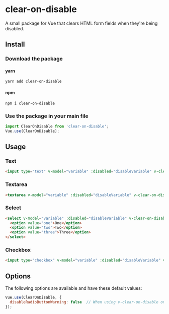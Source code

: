 # clear-on-disable
A small package for Vue that clears HTML form fields when they're being disabled.

## Install

### Download the package

#### yarn
```shell
yarn add clear-on-disable
```
#### npm
```shell
npm i clear-on-disable
```

### Use the package in your main file

```js
import ClearOnDisable from 'clear-on-disable';
Vue.use(ClearOnDisable);
```

## Usage

### Text
```html
<input type="text" v-model="variable" :disabled="disableVariable" v-clear-on-disable />
```

### Textarea
```html
<textarea v-model="variable" :disabled="disableVariable" v-clear-on-disable></textarea>
```

### Select
```html
<select v-model="variable" :disabled="disableVariable" v-clear-on-disable>
  <option value="one">One</option>
  <option value="two">Two</option>
  <option value="three">Three</option>
</select>
```

### Checkbox
```html
<input type="checkbox" v-model="variable" :disabled="disableVariable" v-clear-on-disable />
```

## Options
The following options are available and have these default values:

```js
Vue.use(ClearOnDisable, {
  disableRadioButtonWarning: false  // When using v-clear-on-disable on radio buttons you will get a console warning because there's weird behaviour.
});
```
